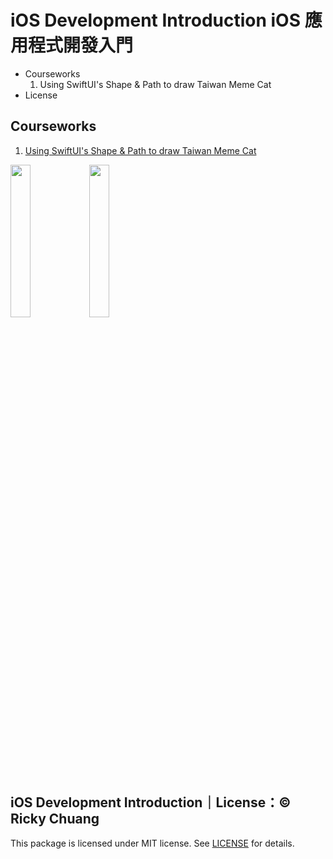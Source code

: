 # iOS Development Introduction iOS 應用程式開發入門

- Courseworks
  1. Using SwiftUI's Shape & Path to draw Taiwan Meme Cat
- License

## Courseworks

1. [Using SwiftUI's Shape & Path to draw Taiwan Meme Cat](https://github.com/5j54d93/SwiftUI-Taiwanmemecat)

<img src="https://github.com/5j54d93/SwiftUI-Taiwanmemecat/blob/main/Photo/taiwanmemecat：Origin.png" width='25%' height='25%'/><img src="https://github.com/5j54d93/SwiftUI-Taiwanmemecat/blob/main/Photo/taiwanmemecat：special.png" width='25%' height='25%'/>

## iOS Development Introduction｜License：© Ricky Chuang

This package is licensed under MIT license. See [LICENSE](https://github.com/5j54d93/NTOU-CS/blob/main/LICENSE) for details.
